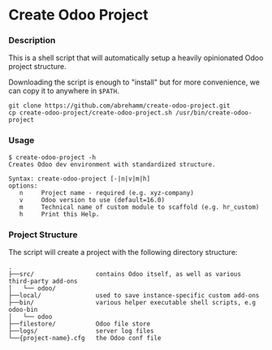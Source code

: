 # Create Odoo Project

### Description
This is a shell script that will automatically setup a heavily opinionated Odoo project
structure.

Downloading the script is enough to "install" but for more convenience, we can copy it to
anywhere in `$PATH`.
``` shell
git clone https://github.com/abrehamm/create-odoo-project.git
cp create-odoo-project/create-odoo-project.sh /usr/bin/create-odoo-project
```

### Usage
``` shell
$ create-odoo-project -h
Creates Odoo dev environment with standardized structure.

Syntax: create-odoo-project [-|n|v|m|h]
options:
   n     Project name - required (e.g. xyz-company)
   v     Odoo version to use (default=16.0)
   m     Technical name of custom module to scaffold (e.g. hr_custom)
   h     Print this Help.
```

### Project Structure
The script will create a project with the following directory structure:
```
.
├──src/                 contains Odoo itself, as well as various third-party add-ons
│   └── odoo/
├──local/               used to save instance-specific custom add-ons
├──bin/                 various helper executable shell scripts, e.g odoo-bin
│   └── odoo
├──filestore/           Odoo file store
├──logs/                server log files
└──{project-name}.cfg   the Odoo conf file

```
